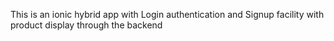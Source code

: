 This is an ionic hybrid app with Login authentication and Signup facility with product display through the backend